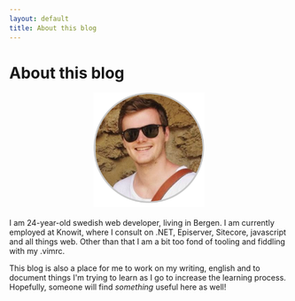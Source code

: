 ```yaml
---
layout: default
title: About this blog
---
```


<div class="post">
	<h1 class="pageTitle">About this blog</h1>
	<img style="display:block; margin: auto; width: 200px; margin-bottom: 20px" src="/assets/img/me.png" />
	<p>I am 24-year-old swedish web developer, living in Bergen. I am currently employed at Knowit, where I consult on .NET, Episerver, Sitecore, javascript and all things web.
	Other than that I am a bit too fond of tooling and fiddling with my .vimrc. </p>
	<p> This blog is also a place for me to work on my writing, english and to document things I'm trying to learn as I go to increase the learning process. 
	Hopefully, someone will find <em>something</em> useful here as well! </p>
</div>
